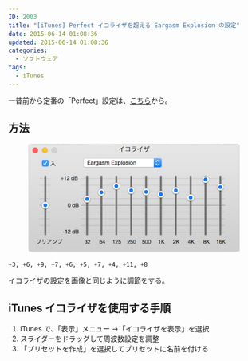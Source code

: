 ```yaml
---
ID: 2003
title: "[iTunes] Perfect イコライザを超える Eargasm Explosion の設定"
date: 2015-06-14 01:08:36
updated: 2015-06-14 01:08:36
categories:
  - ソフトウェア
tags:
  - iTunes
---
```


一昔前から定番の「Perfect」設定は、<a href="https://b.0218.jp/20061101025558.html">こちら</a>から。

<!--more-->

## 方法

<figure>
  <img alt="eargasm_explosion_equalizer" src="/images/Eargasm-Explosion-Equalizer.png">
</figure>

```
+3, +6, +9, +7, +6, +5, +7, +4, +11, +8
```

イコライザの設定を画像と同じように調節をする。

## iTunes イコライザを使用する手順

1. iTunes で、「表示」メニュー ->「イコライザを表示」を選択
1. スライダーをドラッグして周波数設定を調整
1. 「プリセットを作成」を選択してプリセットに名前を付ける

